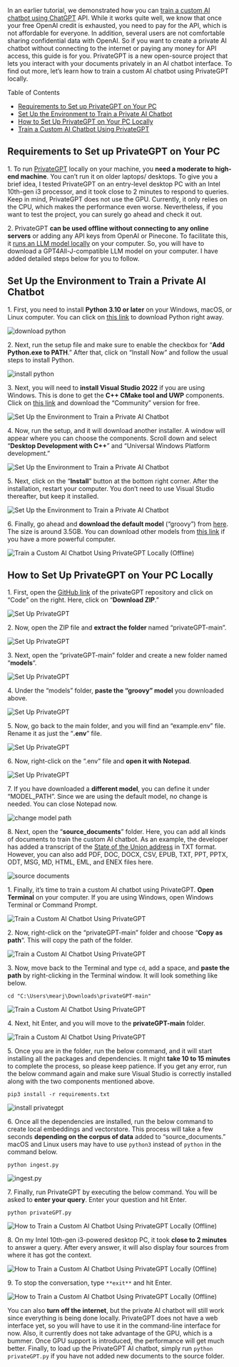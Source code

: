 In an earlier tutorial, we demonstrated how you can [train a custom AI chatbot using ChatGPT][1] API. While it works quite well, we know that once your free OpenAI credit is exhausted, you need to pay for the API, which is not affordable for everyone. In addition, several users are not comfortable sharing confidential data with OpenAI. So if you want to create a private AI chatbot without connecting to the internet or paying any money for API access, this guide is for you. PrivateGPT is a new open-source project that lets you interact with your documents privately in an AI chatbot interface. To find out more, let’s learn how to train a custom AI chatbot using PrivateGPT locally.

Table of Contents

-   [Requirements to Set up PrivateGPT on Your PC][2]
-   [Set Up the Environment to Train a Private AI Chatbot][3]
-   [How to Set Up PrivateGPT on Your PC Locally][4]
-   [Train a Custom AI Chatbot Using PrivateGPT][5]

## Requirements to Set up PrivateGPT on Your PC

1\. To run [PrivateGPT][6] locally on your machine, you **need a moderate to high-end machine**. You can’t run it on older laptops/ desktops. To give you a brief idea, I tested PrivateGPT on an entry-level desktop PC with an Intel 10th-gen i3 processor, and it took close to 2 minutes to respond to queries. Keep in mind, PrivateGPT does not use the GPU. Currently, it only relies on the CPU, which makes the performance even worse. Nevertheless, if you want to test the project, you can surely go ahead and check it out.

2\. PrivateGPT **can be used offline without connecting to any online servers** or adding any API keys from OpenAI or Pinecone. To facilitate this, it [runs an LLM model locally][7] on your computer. So, you will have to download a GPT4All-J-compatible LLM model on your computer. I have added detailed steps below for you to follow.

## Set Up the Environment to Train a Private AI Chatbot

1\. First, you need to install **Python 3.10 or later** on your Windows, macOS, or Linux computer. You can click on [this link][8] to download Python right away.

![download python](https://beebom.com/wp-content/uploads/2023/06/image-2.png?w=640)

2\. Next, run the setup file and make sure to enable the checkbox for “**Add Python.exe to PATH**.” After that, click on “Install Now” and follow the usual steps to install Python.

![install python](https://beebom.com/wp-content/uploads/2023/03/33.jpg?w=640)

3\. Next, you will need to **install Visual Studio 2022** if you are using Windows. This is done to get the **C++ CMake tool and UWP** components. Click on [this link][9] and download the “Community” version for free.

![Set Up the Environment to Train a Private AI Chatbot](https://beebom.com/wp-content/uploads/2023/06/Screenshot-2023-06-02-2.09.45-AM.jpg?w=640)

4\. Now, run the setup, and it will download another installer. A window will appear where you can choose the components. Scroll down and select “**Desktop Development with C++**” and “Universal Windows Platform development.”

![Set Up the Environment to Train a Private AI Chatbot](https://beebom.com/wp-content/uploads/2023/06/554.jpg?w=640)

5\. Next, click on the “**Install**” button at the bottom right corner. After the installation, restart your computer. You don’t need to use Visual Studio thereafter, but keep it installed.

![Set Up the Environment to Train a Private AI Chatbot](https://beebom.com/wp-content/uploads/2023/06/555.jpg?w=487)

6\. Finally, go ahead and **download the default model** (“groovy”) from [here][10]. The size is around 3.5GB. You can download other models from [this link][11] if you have a more powerful computer.

![Train a Custom AI Chatbot Using PrivateGPT Locally (Offline)](https://beebom.com/wp-content/uploads/2023/06/557.jpg?w=594)

## How to Set Up PrivateGPT on Your PC Locally

1\. First, open the [GitHub link][12] of the privateGPT repository and click on “Code” on the right. Here, click on “**Download ZIP**.”

![Set Up PrivateGPT](https://beebom.com/wp-content/uploads/2023/06/Screenshot-2023-06-02-2.20.48-AM.jpg?w=517)

2\. Now, open the ZIP file and **extract the folder** named “privateGPT-main”.

![Set Up PrivateGPT](https://beebom.com/wp-content/uploads/2023/06/558-1.jpg?w=563)

3\. Next, open the “privateGPT-main” folder and create a new folder named “**models**“.

![Set Up PrivateGPT](https://beebom.com/wp-content/uploads/2023/06/559.jpg?w=640)

4\. Under the “models” folder, **paste the “groovy” model** you downloaded above.

![Set Up PrivateGPT](https://beebom.com/wp-content/uploads/2023/06/560.jpg?w=640)

5\. Now, go back to the main folder, and you will find an “example.env” file. Rename it as just the “**.env**” file.

![Set Up PrivateGPT](https://beebom.com/wp-content/uploads/2023/06/561.jpg?w=451)

6\. Now, right-click on the “.env” file and **open it with** **Notepad**.

![Set Up PrivateGPT](https://beebom.com/wp-content/uploads/2023/06/562.jpg?w=640)

7\. If you have downloaded a **different model**, you can define it under “MODEL\_PATH”. Since we are using the default model, no change is needed. You can close Notepad now.

![change model path](https://beebom.com/wp-content/uploads/2023/06/563.jpg?w=640)

8\. Next, open the “**source\_documents**” folder. Here, you can add all kinds of documents to train the custom AI chatbot. As an example, the developer has added a transcript of the [State of the Union address][13] in TXT format. However, you can also add PDF, DOC, DOCX, CSV, EPUB, TXT, PPT, PPTX, ODT, MSG, MD, HTML, EML, and ENEX files here.

![source documents](https://beebom.com/wp-content/uploads/2023/06/564.jpg?w=640)

1\. Finally, it’s time to train a custom AI chatbot using PrivateGPT. **Open Terminal** on your computer. If you are using Windows, open Windows Terminal or Command Prompt.

![Train a Custom AI Chatbot Using PrivateGPT](https://beebom.com/wp-content/uploads/2023/06/565.jpg?w=640)

2\. Now, right-click on the “privateGPT-main” folder and choose “**Copy as path**“. This will copy the path of the folder.

![Train a Custom AI Chatbot Using PrivateGPT](https://beebom.com/wp-content/uploads/2023/06/566.jpg?w=534)

3\. Now, move back to the Terminal and type `cd`, add a space, and **paste the path** by right-clicking in the Terminal window. It will look something like below.

```
cd "C:\Users\mearj\Downloads\privateGPT-main"
```

![Train a Custom AI Chatbot Using PrivateGPT](https://beebom.com/wp-content/uploads/2023/06/567.jpg?w=640)

4\. Next, hit Enter, and you will move to the **privateGPT-main** folder.

![Train a Custom AI Chatbot Using PrivateGPT](https://beebom.com/wp-content/uploads/2023/06/568.jpg?w=640)

5\. Once you are in the folder, run the below command, and it will start installing all the packages and dependencies. It might **take 10 to 15 minutes** to complete the process, so please keep patience. If you get any error, run the below command again and make sure Visual Studio is correctly installed along with the two components mentioned above.

```
pip3 install -r requirements.txt
```

![install privategpt](https://beebom.com/wp-content/uploads/2023/06/553.jpg?w=640)

6\. Once all the dependencies are installed, run the below command to create local embeddings and vectorstore. This process will take a few seconds **depending on the corpus of data** added to “source\_documents.” macOS and Linux users may have to use `python3` instead of `python` in the command below.

```
python ingest.py
```

![ingest.py](https://beebom.com/wp-content/uploads/2023/06/558.jpg?w=640)

7\. Finally, run PrivateGPT by executing the below command. You will be asked to **enter your query**. Enter your question and hit Enter.

```
python privateGPT.py
```

![How to Train a Custom AI Chatbot Using PrivateGPT Locally (Offline)](https://beebom.com/wp-content/uploads/2023/06/569.jpg?w=640)

8\. On my Intel 10th-gen i3-powered desktop PC, it took **close to 2 minutes** to answer a query. After every answer, it will also display four sources from where it has got the context.

![How to Train a Custom AI Chatbot Using PrivateGPT Locally (Offline)](https://beebom.com/wp-content/uploads/2023/06/572.jpg?w=640)

9\. To stop the conversation, type `**exit**` and hit Enter.

![How to Train a Custom AI Chatbot Using PrivateGPT Locally (Offline)](https://beebom.com/wp-content/uploads/2023/06/571.jpg?w=640)

You can also **turn off the internet**, but the private AI chatbot will still work since everything is being done locally. PrivateGPT does not have a web interface yet, so you will have to use it in the command-line interface for now. Also, it currently does not take advantage of the GPU, which is a bummer. Once GPU support is introduced, the performance will get much better. Finally, to load up the PrivateGPT AI chatbot, simply run `python privateGPT.py` if you have not added new documents to the source folder.

[1]: https://beebom.com/how-train-ai-chatbot-custom-knowledge-base-chatgpt-api/
[2]: https://beebom.com/how-train-ai-chatbot-using-privategpt-offline/#h-requirements-to-set-up-privategpt-on-your-pc
[3]: https://beebom.com/how-train-ai-chatbot-using-privategpt-offline/#h-set-up-the-environment-to-train-a-private-ai-chatbot
[4]: https://beebom.com/how-train-ai-chatbot-using-privategpt-offline/#h-how-to-set-up-privategpt-on-your-pc-locally
[5]: https://beebom.com/how-train-ai-chatbot-using-privategpt-offline/#h-train-a-custom-ai-chatbot-using-privategpt
[6]: https://github.com/imartinez/privateGPT
[7]: https://beebom.com/how-run-chatgpt-like-language-model-pc-offline/
[8]: https://www.python.org/downloads/
[9]: https://visualstudio.microsoft.com/downloads/
[10]: https://gpt4all.io/models/ggml-gpt4all-j-v1.3-groovy.bin
[11]: https://gpt4all.io/index.html
[12]: https://github.com/imartinez/privateGPT
[13]: https://github.com/imartinez/privateGPT/blob/main/source_documents/state_of_the_union.txt